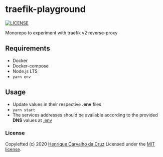 # traefik-playground

[![LICENSE](https://img.shields.io/github/license/henriquecarv/traefik-playground.svg)](./LICENSE)

Monorepo to experiment with traefik v2 reverse-proxy

## Requirements

- Docker
- Docker-compose
- Node.js LTS
- `yarn env`

## Usage

- Update values in their respective **.env** files
- `yarn start`
- The services addresses should be available according to the provided **DNS** values at [.env](./.env)

### License

Copylefted (c) 2020 [Henrique Carvalho da Cruz][1] Licensed under the [MIT license][2].

[1]: https://henriquecarv.com
[2]: ./LICENSE

